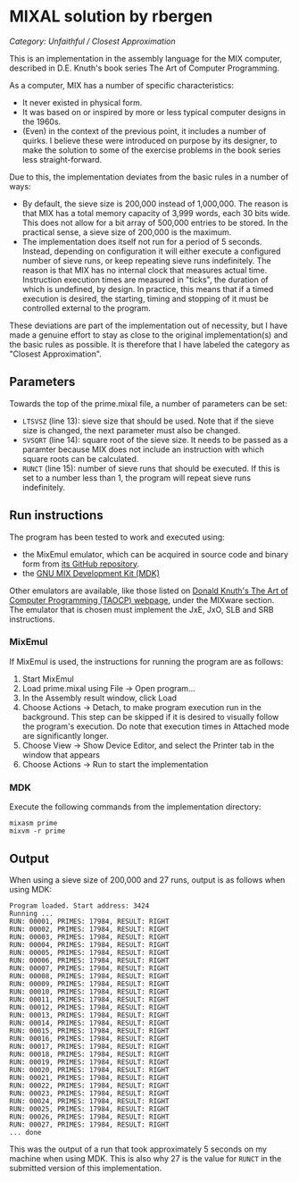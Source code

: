 # MIXAL solution by rbergen

*Category: Unfaithful / Closest Approximation*

This is an implementation in the assembly language for the MIX computer, described in D.E. Knuth's book series The Art of Computer Programming.

As a computer, MIX has a number of specific characteristics:
* It never existed in physical form.
* It was based on or inspired by more or less typical computer designs in the 1960s.
* (Even) in the context of the previous point, it includes a number of quirks. I believe these were introduced on purpose by its designer, to make the solution to some of the exercise problems in the book series less straight-forward.

Due to this, the implementation deviates from the basic rules in a number of ways:
* By default, the sieve size is 200,000 instead of 1,000,000. The reason is that MIX has a total memory capacity of 3,999 words, each 30 bits wide. This does not allow for a bit array of 500,000 entries to be stored. In the practical sense, a sieve size of 200,000 is the maximum.
* The implementation does itself not run for a period of 5 seconds. Instead, depending on configuration it will either execute a configured number of sieve runs, or keep repeating sieve runs indefinitely. The reason is that MIX has no internal clock that measures actual time. Instruction execution times are measured in "ticks", the duration of which is undefined, by design. In practice, this means that if a timed execution is desired, the starting, timing and stopping of it must be controlled external to the program.

These deviations are part of the implementation out of necessity, but I have made a genuine effort to stay as close to the original implementation(s) and the basic rules as possible. It is therefore that I have labeled the category as "Closest Approximation". 

## Parameters

Towards the top of the prime.mixal file, a number of parameters can be set:
* `LTSVSZ` (line 13): sieve size that should be used. Note that if the sieve size is changed, the next parameter must also be changed.
* `SVSQRT` (line 14): square root of the sieve size. It needs to be passed as a paramter because MIX does not include an instruction with which square roots can be calculated. 
* `RUNCT` (line 15): number of sieve runs that should be executed. If this is set to a number less than 1, the program will repeat sieve runs indefinitely.

## Run instructions

The program has been tested to work and executed using:
* the MixEmul emulator, which can be acquired in source code and binary form from [its GitHub repository](https://github.com/rbergen/MixEmul). 
* the [GNU MIX Development Kit (MDK)](https://www.gnu.org/software/mdk/)

Other emulators are available, like those listed on [Donald Knuth's The Art of Computer Programming (TAOCP) webpage](https://www-cs-faculty.stanford.edu/~knuth/taocp.html), under the MIXware section. The emulator that is chosen must implement the JxE, JxO, SLB and SRB instructions.

### MixEmul
If MixEmul is used, the instructions for running the program are as follows:
1. Start MixEmul
2. Load prime.mixal using File -> Open program...
3. In the Assembly result window, click Load
4. Choose Actions -> Detach, to make program execution run in the background. This step can be skipped if it is desired to visually follow the program's execution. Do note that execution times in Attached mode are significantly longer.
5. Choose View -> Show Device Editor, and select the Printer tab in the window that appears
6. Choose Actions -> Run to start the implementation 

### MDK
Execute the following commands from the implementation directory:
```
mixasm prime
mixvm -r prime
```

## Output

When using a sieve size of 200,000 and 27 runs, output is as follows when using MDK:

```
Program loaded. Start address: 3424
Running ...
RUN: 00001, PRIMES: 17984, RESULT: RIGHT
RUN: 00002, PRIMES: 17984, RESULT: RIGHT
RUN: 00003, PRIMES: 17984, RESULT: RIGHT
RUN: 00004, PRIMES: 17984, RESULT: RIGHT
RUN: 00005, PRIMES: 17984, RESULT: RIGHT
RUN: 00006, PRIMES: 17984, RESULT: RIGHT
RUN: 00007, PRIMES: 17984, RESULT: RIGHT
RUN: 00008, PRIMES: 17984, RESULT: RIGHT
RUN: 00009, PRIMES: 17984, RESULT: RIGHT
RUN: 00010, PRIMES: 17984, RESULT: RIGHT
RUN: 00011, PRIMES: 17984, RESULT: RIGHT
RUN: 00012, PRIMES: 17984, RESULT: RIGHT
RUN: 00013, PRIMES: 17984, RESULT: RIGHT
RUN: 00014, PRIMES: 17984, RESULT: RIGHT
RUN: 00015, PRIMES: 17984, RESULT: RIGHT
RUN: 00016, PRIMES: 17984, RESULT: RIGHT
RUN: 00017, PRIMES: 17984, RESULT: RIGHT
RUN: 00018, PRIMES: 17984, RESULT: RIGHT
RUN: 00019, PRIMES: 17984, RESULT: RIGHT
RUN: 00020, PRIMES: 17984, RESULT: RIGHT
RUN: 00021, PRIMES: 17984, RESULT: RIGHT
RUN: 00022, PRIMES: 17984, RESULT: RIGHT
RUN: 00023, PRIMES: 17984, RESULT: RIGHT
RUN: 00024, PRIMES: 17984, RESULT: RIGHT
RUN: 00025, PRIMES: 17984, RESULT: RIGHT
RUN: 00026, PRIMES: 17984, RESULT: RIGHT
RUN: 00027, PRIMES: 17984, RESULT: RIGHT
... done
```

This was the output of a run that took approximately 5 seconds on my machine when using MDK. This is also why 27 is the value for `RUNCT` in the submitted version of this implementation.